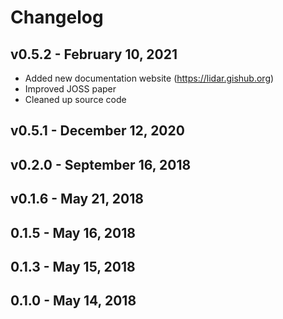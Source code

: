 # Changelog

## v0.5.2 - February 10, 2021

-   Added new documentation website (<https://lidar.gishub.org>)
-   Improved JOSS paper
-   Cleaned up source code

## v0.5.1 - December 12, 2020

## v0.2.0 - September 16, 2018

## v0.1.6 - May 21, 2018

## 0.1.5 - May 16, 2018

## 0.1.3 - May 15, 2018

## 0.1.0 - May 14, 2018
